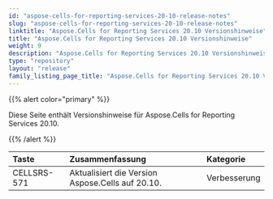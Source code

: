 ```yaml
---
id: "aspose-cells-for-reporting-services-20-10-release-notes"
slug: "aspose-cells-for-reporting-services-20-10-release-notes"
linktitle: "Aspose.Cells for Reporting Services 20.10 Versionshinweise"
title: "Aspose.Cells for Reporting Services 20.10 Versionshinweise"
weight: 9
description: "Aspose.Cells for Reporting Services 20.10 Versionshinweise – the latest updates and fixes."
type: "repository"
layout: "release"
family_listing_page_title: "Aspose.Cells for Reporting Services 20.10 Versionshinweise"
---
```

{{% alert color="primary" %}}

Diese Seite enthält Versionshinweise für Aspose.Cells for Reporting Services 20.10.

{{% /alert %}}

|**Taste**|**Zusammenfassung**|**Kategorie**|
|:- |:- |:- |
|CELLSRS-571|Aktualisiert die Version Aspose.Cells auf 20.10.|Verbesserung|
